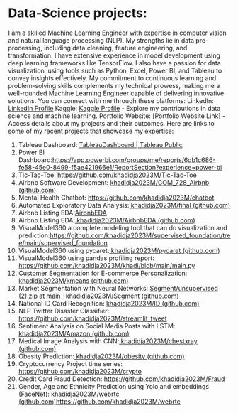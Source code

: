 # Data-Science projects:
I am a skilled Machine Learning Engineer with expertise in computer vision and natural language processing (NLP). My strengths lie in data pre-processing, including data cleaning, feature engineering, and transformation. I have extensive experience in model development using deep learning frameworks like TensorFlow.
I also have a passion for data visualization, using tools such as Python, Excel, Power BI, and Tableau to convey insights effectively. My commitment to continuous learning and problem-solving skills complements my technical prowess, making me a well-rounded Machine Learning Engineer capable of delivering innovative solutions.
You can connect with me through these platforms:
LinkedIn: [LinkedIn Profile](https://www.linkedin.com/in/khadidja-mekiri-655b02261/)
Kaggle: [Kaggle Profile](https://www.kaggle.com/hibainidjouane) - Explore my contributions in data science and machine learning.
Portfolio Website: [Portfolio Website Link] - Access details about my projects and their outcomes.
Here are links to some of my recent projects that showcase my expertise: 

1.	Tableau Dashboard: [TableauDashboard | Tableau Public](https://public.tableau.com/app/profile/khadidja.mekiri4990/viz/TableauDashboard_16937747023000/Dashboard2?publish=yes)
2.	Power BI Dashboard:https://app.powerbi.com/groups/me/reports/6db1c686-fe58-45e0-8499-f5ae421966e1/ReportSection?experience=power-bi
3.	Tic-Tac-Toe: https://github.com/khadidja2023M/Tic-Tac-Toe
4.	Airbnb Software Development: [khadidja2023M/COM_728_Airbnb (github.com)](https://github.com/khadidja2023M/COM_728_Airbnb)
5.	Mental Health Chatbot: https://github.com/khadidja2023M/chatbot
6.	Automated Exploratory Data Analysis:[ khadidja2023M/final (github.com)](https://github.com/khadidja2023M/final)
7.	Airbnb Listing EDA:[AirbnbEDA](https://github.com/khadidja2023M/AirbnbEDA)
8.	Airbnb Listing EDA:[ khadidja2023M/AirbnbEDA (github.com)](https://github.com/khadidja2023M/AirbnbEDA)
9.	VisualModel360 a complete modeling tool that can do visualization and prediction:https://github.com/khadidja2023M/supervised_foundation/tree/main/supervised_foundation
10.	VisualModel360 using pycaret:[ khadidja2023M/pycaret (github.com)](https://github.com/khadidja2023M/pycaret)
11.	VisualModel360 using pandas profiling report: https://github.com/khadidja2023M/khadi/blob/main/main.py
12.	Customer Segmentation for E-commerce Personalization:[ khadidja2023M/kmeans (github.com)](https://github.com/khadidja2023M/kmeans)
13.	Market Segmentation with Neural Networks: [Segment/unsupervised (2).zip at main · khadidja2023M/Segment (github.com)](https://github.com/khadidja2023M/Segment)
14.	National ID Card Recognition: [khadidja2023M/ID (github.com)](https://github.com/khadidja2023M/ID)
15.	NLP Twitter Disaster Classifier: https://github.com/khadidja2023M/streamlit_tweet
16.	Sentiment Analysis on Social Media Posts with LSTM:[ khadidja2023M/Amazon (github.com)](https://github.com/khadidja2023M/Amazon)
17.	Medical Image Analysis with CNN:[ khadidja2023M/chestxray (github.com)](https://github.com/khadidja2023M/chestxray)
18.	Obesity Prediction:[ khadidja2023M/obesity (github.com)](https://github.com/khadidja2023M/obesity)
19.	Cryptocurrency Project time series: https://github.com/khadidja2023M/crypto
20.	Credit Card Fraud Detection: https://github.com/khadidja2023M/Fraud
21.	Gender, Age and Ethnicity Prediction using Yolo and embeddings (FaceNet):[ khadidja2023M/webrtc (github.com)](https://github.com/khadidja2023M/webrtc)https://github.com/khadidja2023M/webrtc
    
